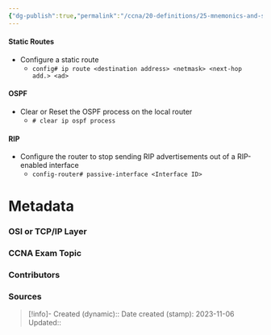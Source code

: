 ```yaml
---
{"dg-publish":true,"permalink":"/ccna/20-definitions/25-mnemonics-and-summaries/configuring-routes/","tags":["guides_ccna"]}
---
```


#### Static Routes
- Configure a static route
	- `config# ip route <destination address> <netmask> <next-hop add.> <ad>`

#### OSPF
- Clear or Reset the OSPF process on the local router
	- `# clear ip ospf process`


#### RIP
- Configure the router to stop sending RIP advertisements out of a RIP-enabled interface
	- `config-router# passive-interface <Interface ID>`




# Metadata
### OSI or TCP/IP Layer

### CCNA Exam Topic

### Contributors

### Sources



> [!info]- Created (dynamic):: 
> Date created (stamp): 2023-11-06
> Updated:: 


